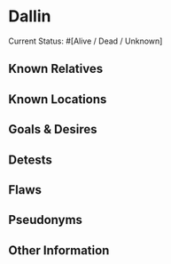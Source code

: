 # Dallin
Current Status: #[Alive / Dead / Unknown]
## Known Relatives

## Known Locations

## Goals & Desires

## Detests

## Flaws

## Pseudonyms

## Other Information